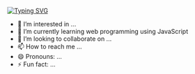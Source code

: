 [![Typing SVG](https://readme-typing-svg.herokuapp.com?font=Arial&letterSpacing=0.2rem&pause=1000&color=753176&width=435&lines=Hey+there+I'm+Michal+Roziel)](https://git.io/typing-svg)

- 👀 I’m interested in ...
- 🌱 I’m currently learning web programming using JavaScript
- 💞️ I’m looking to collaborate on ...
- 📫 How to reach me ...
- 😄 Pronouns: ...
- ⚡ Fun fact: ...

<!---
michalroziel/michalroziel is a ✨ special ✨ repository because its `README.md` (this file) appears on your GitHub profile.
You can click the Preview link to take a look at your changes.
--->
